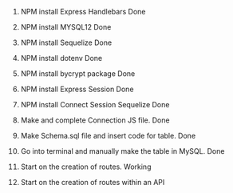 1. NPM install Express Handlebars Done

2. NPM install MYSQL12 Done 

3. NPM install Sequelize Done

4. NPM install dotenv Done

5. NPM install bycrypt package Done 

6. NPM install Express Session Done

7. NPM install Connect Session Sequelize Done

8. Make and complete Connection JS file. Done 

9. Make Schema.sql file and insert code for table. Done  
 
10. Go into terminal and manually make the table in MySQL. Done 
 
11. Start on the creation of routes. Working

12. Start on the creation of routes within an API